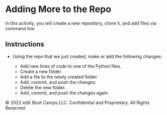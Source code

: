 # Adding More to the Repo

In this activity, you will create a new repository, clone it, and add files via command line

## Instructions

* Using the repo that we just created, make or add the following changes:

    * Add new lines of code to one of the Python files.
    * Create a new folder.
    * Add a file to the newly created folder.
    * Add, commit, and push the changes.
    * Delete the new folder.
    * Add, commit, and push the changes again.

© 2022 edX Boot Camps LLC. Confidential and Proprietary. All Rights Reserved.
